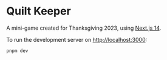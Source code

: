 # Quilt Keeper

A mini-game created for Thanksgiving 2023, using [Next.js 14](https://nextjs.org/blog/next-14).

To run the development server on [http://localhost:3000](http://localhost:3000):

```bash
pnpm dev
```
